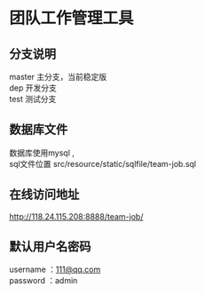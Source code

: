 # 团队工作管理工具

## 分支说明
master  主分支，当前稳定版  
dep  开发分支  
test 测试分支

## 数据库文件
数据库使用mysql ,  
sql文件位置  src/resource/static/sqlfile/team-job.sql

## 在线访问地址
http://118.24.115.208:8888/team-job/
## 默认用户名密码
username ：111@qq.com  
password ：admin